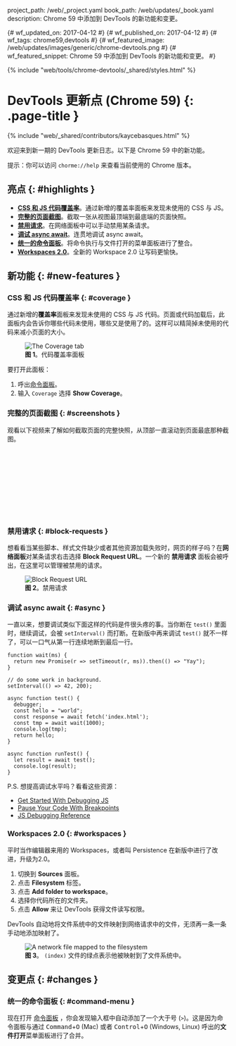 project_path: /web/_project.yaml
book_path: /web/updates/_book.yaml
description: Chrome 59 中添加到 DevTools 的新功能和变更。

{# wf_updated_on: 2017-04-12 #}
{# wf_published_on: 2017-04-12 #}
{# wf_tags: chrome59,devtools #}
{# wf_featured_image: /web/updates/images/generic/chrome-devtools.png #}
{# wf_featured_snippet: Chrome 59 中添加到 DevTools 的新功能和变更。 #}

{% include "web/tools/chrome-devtools/_shared/styles.html" %}

# DevTools 更新点 (Chrome 59) {: .page-title }

{% include "web/_shared/contributors/kaycebasques.html" %}

欢迎来到新一期的 DevTools 更新日志。以下是 Chrome 59 中的新功能。

提示：你可以访问 `chorme://help` 来查看当前使用的 Chrome 版本。

## 亮点 {: #highlights }

* [**CSS 和 JS 代码覆盖率**](#coverage)。通过新增的覆盖率面板来发现未使用的 CSS 与 JS。
* [**完整的页面截图**](#screenshots)。截取一张从视图最顶端到最底端的页面快照。
* [**禁用请求**](#block-requests)。在网络面板中可以手动禁用某条请求。
* [**调试 async await**](#async)。连贯地调试 async await。
* [**统一的命令面板**](#command-menu)。将命令执行与文件打开的菜单面板进行了整合。
* [**Workspaces 2.0**](#workspaces)。全新的 Workspace 2.0 让写码更愉快。

## 新功能 {: #new-features }

### CSS 和 JS 代码覆盖率 {: #coverage }

通过新增的**覆盖率**面板来发现未使用的 CSS 与 JS 代码。页面或代码加载后，此面板内会告诉你哪些代码未使用，哪些又是使用了的。这样可以精简掉未使用的代码来减小页面的大小。

<figure>
  <img src="/web/updates/images/2017/04/coverage.png"
       alt="The Coverage tab"/>
  <figcaption>
    <b>图 1</b>。代码覆盖率面板
  </figcaption>
</figure>

要打开此面板：

1. 呼出[命令面板][CM]。
1. 输入 `Coverage` 选择 **Show Coverage**。

[CM]: /web/tools/chrome-devtools/ui#command-menu

### 完整的页面截图 {: #screenshots }

观看以下视频来了解如何截取页面的完整快照，从顶部一直滚动到页面最底那种截图。

<div class="video-wrapper-full-width">
  <iframe class="devsite-embedded-youtube-video" data-video-id="r_6_9eFPhxI"
      data-autohide="1" data-showinfo="0" frameborder="0" allowfullscreen>
  </iframe>
</div>

### 禁用请求 {: #block-requests }

想看看当某些脚本、样式文件缺少或者其他资源加载失败时，网页的样子吗？在**网络面板**对某条请求右击选择 **Block Request URL**。一个新的 **禁用请求** 面板会被呼出，在这里可以管理被禁用的请求。

<figure>
  <img src="/web/updates/images/2017/04/block-request-url.png"
       alt="Block Request URL"/>
  <figcaption>
    <b>图 2</b>。禁用请求
  </figcaption>
</figure>

### 调试 async await {: #async }

一直以来，想要调试类似下面这样的代码是件很头疼的事。当你断在 `test()` 里面时，继续调试，会被 `setInterval()` 而打断。在新版中再来调试 `test()` 就不一样了，可以一口气从第一行连续地断到最后一行。

    function wait(ms) {
      return new Promise(r => setTimeout(r, ms)).then(() => "Yay");
    }
    
    // do some work in background.
    setInterval(() => 42, 200);
    
    async function test() {
      debugger;
      const hello = "world";
      const response = await fetch('index.html');
      const tmp = await wait(1000);
      console.log(tmp);
      return hello;
    }
    
    async function runTest() {
      let result = await test();
      console.log(result);
    }

P.S. 想提高调试水平吗？看看这些资源：

* [Get Started With Debugging JS](/web/tools/chrome-devtools/javascript/)
* [Pause Your Code With Breakpoints][breakpoints]
* [JS Debugging Reference](/web/tools/chrome-devtools/javascript/reference)

[breakpoints]: /web/tools/chrome-devtools/javascript/breakpoints

### Workspaces 2.0 {: #workspaces }

平时当作编辑器来用的 Workspaces，或者叫 Persistence  在新版中进行了改进，升级为2.0。

1. 切换到 **Sources** 面板。
1. 点击 **Filesystem** 标签。
1. 点击 **Add folder to workspace**。
1. 选择你代码所在的文件夹。
1. 点击 **Allow** 来让 DevTools 获得文件读写权限。

DevTools 自动地将文件系统中的文件映射到网络请求中的文件，无须再一条一条手动地添加映射了。

<figure>
  <img src="/web/updates/images/2017/04/workspaces2.png"
       alt="A network file mapped to the filesystem"/>
  <figcaption>
    <b>图 3</b>。 <code>(index)</code> 文件的绿点表示他被映射到了文件系统中。
  </figcaption>
</figure>

## 变更点 {: #changes }

### 统一的命令面板 {: #command-menu }

现在打开 [命令面板][CM] ，你会发现输入框中自动添加了一个大于号 (`>`)。这是因为命令面板与通过 <kbd>Command</kbd>+<kbd>O</kbd> (Mac) 或者 <kbd>Control</kbd>+<kbd>O</kbd>
(Windows, Linux) 呼出的**文件打开**菜单面板进行了合并。
